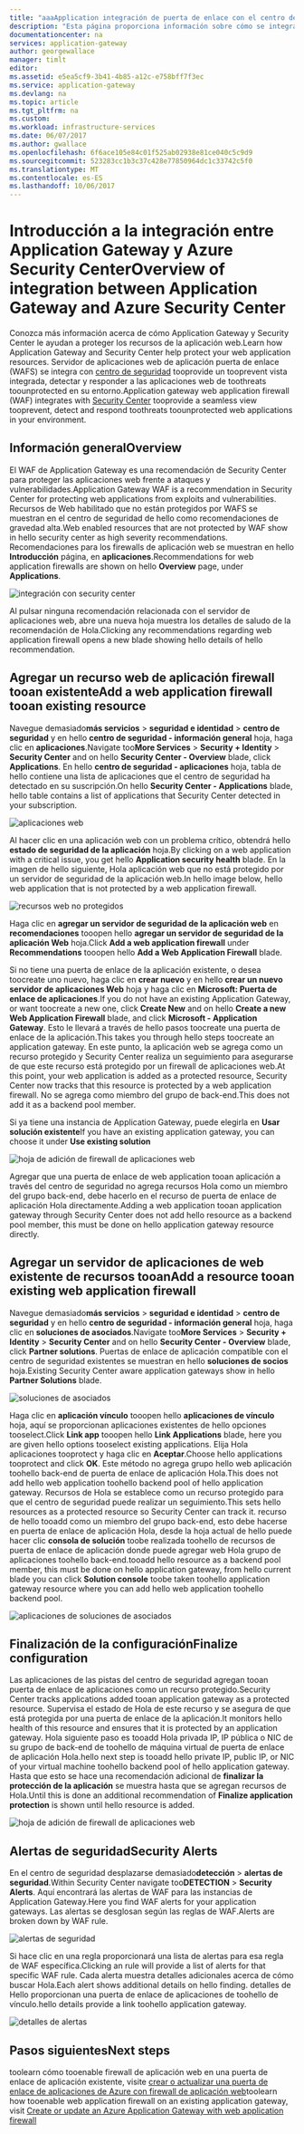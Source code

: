 ```yaml
---
title: "aaaApplication integración de puerta de enlace con el centro de seguridad de Azure | Documentos de Microsoft"
description: "Esta página proporciona información sobre cómo se integra Application Gateway en Azure Security Center."
documentationcenter: na
services: application-gateway
author: georgewallace
manager: timlt
editor: 
ms.assetid: e5ea5cf9-3b41-4b85-a12c-e758bff7f3ec
ms.service: application-gateway
ms.devlang: na
ms.topic: article
ms.tgt_pltfrm: na
ms.custom: 
ms.workload: infrastructure-services
ms.date: 06/07/2017
ms.author: gwallace
ms.openlocfilehash: 6f6ace105e84c01f525ab02938e81ce040c5c9d9
ms.sourcegitcommit: 523283cc1b3c37c428e77850964dc1c33742c5f0
ms.translationtype: MT
ms.contentlocale: es-ES
ms.lasthandoff: 10/06/2017
---
```

# <a name="overview-of-integration-between-application-gateway-and-azure-security-center"></a><span data-ttu-id="73f4a-103">Introducción a la integración entre Application Gateway y Azure Security Center</span><span class="sxs-lookup"><span data-stu-id="73f4a-103">Overview of integration between Application Gateway and Azure Security Center</span></span>

<span data-ttu-id="73f4a-104">Conozca más información acerca de cómo Application Gateway y Security Center le ayudan a proteger los recursos de la aplicación web.</span><span class="sxs-lookup"><span data-stu-id="73f4a-104">Learn how Application Gateway and Security Center help protect your web application resources.</span></span> <span data-ttu-id="73f4a-105">Servidor de aplicaciones web de aplicación puerta de enlace (WAFS) se integra con [centro de seguridad](../security-center/security-center-intro.md) tooprovide un tooprevent vista integrada, detectar y responder a las aplicaciones web de toothreats toounprotected en su entorno.</span><span class="sxs-lookup"><span data-stu-id="73f4a-105">Application gateway web application firewall (WAF) integrates with [Security Center](../security-center/security-center-intro.md) tooprovide a seamless view tooprevent, detect and respond toothreats toounprotected web applications in your environment.</span></span>

## <a name="overview"></a><span data-ttu-id="73f4a-106">Información general</span><span class="sxs-lookup"><span data-stu-id="73f4a-106">Overview</span></span>

<span data-ttu-id="73f4a-107">El WAF de Application Gateway es una recomendación de Security Center para proteger las aplicaciones web frente a ataques y vulnerabilidades.</span><span class="sxs-lookup"><span data-stu-id="73f4a-107">Application Gateway WAF is a recommendation in Security Center for protecting web applications from exploits and vulnerabilities.</span></span> <span data-ttu-id="73f4a-108">Recursos de Web habilitado que no están protegidos por WAFS se muestran en el centro de seguridad de hello como recomendaciones de gravedad alta.</span><span class="sxs-lookup"><span data-stu-id="73f4a-108">Web enabled resources that are not protected by WAF show in hello security center as high severity recommendations.</span></span> <span data-ttu-id="73f4a-109">Recomendaciones para los firewalls de aplicación web se muestran en hello **Introducción** página, en **aplicaciones**.</span><span class="sxs-lookup"><span data-stu-id="73f4a-109">Recommendations for web application firewalls are shown on hello **Overview** page, under **Applications**.</span></span>

![integración con security center][1]

<span data-ttu-id="73f4a-111">Al pulsar ninguna recomendación relacionada con el servidor de aplicaciones web, abre una nueva hoja muestra los detalles de saludo de la recomendación de Hola.</span><span class="sxs-lookup"><span data-stu-id="73f4a-111">Clicking any recommendations regarding web application firewall opens a new blade showing hello details of hello recommendation.</span></span>

## <a name="add-a-web-application-firewall-tooan-existing-resource"></a><span data-ttu-id="73f4a-112">Agregar un recurso web de aplicación firewall tooan existente</span><span class="sxs-lookup"><span data-stu-id="73f4a-112">Add a web application firewall tooan existing resource</span></span>

<span data-ttu-id="73f4a-113">Navegue demasiado**más servicios** > **seguridad e identidad** > **centro de seguridad** y en hello **centro de seguridad - información general**  hoja, haga clic en **aplicaciones**.</span><span class="sxs-lookup"><span data-stu-id="73f4a-113">Navigate too**More Services** > **Security + Identity** > **Security Center** and on hello **Security Center - Overview** blade, click **Applications**.</span></span> <span data-ttu-id="73f4a-114">En hello **centro de seguridad - aplicaciones** hoja, tabla de hello contiene una lista de aplicaciones que el centro de seguridad ha detectado en su suscripción.</span><span class="sxs-lookup"><span data-stu-id="73f4a-114">On hello **Security Center - Applications** blade, hello table contains a list of applications that Security Center detected in your subscription.</span></span>

![aplicaciones web][3]

<span data-ttu-id="73f4a-116">Al hacer clic en una aplicación web con un problema crítico, obtendrá hello **estado de seguridad de la aplicación** hoja.</span><span class="sxs-lookup"><span data-stu-id="73f4a-116">By clicking on a web application with a critical issue, you get hello **Application security health** blade.</span></span> <span data-ttu-id="73f4a-117">En la imagen de hello siguiente, Hola aplicación web que no está protegido por un servidor de seguridad de la aplicación web.</span><span class="sxs-lookup"><span data-stu-id="73f4a-117">In hello image below, hello web application that is not protected by a web application firewall.</span></span> 

![recursos web no protegidos][2]

<span data-ttu-id="73f4a-119">Haga clic en **agregar un servidor de seguridad de la aplicación web** en **recomendaciones** tooopen hello **agregar un servidor de seguridad de la aplicación Web** hoja.</span><span class="sxs-lookup"><span data-stu-id="73f4a-119">Click **Add a web application firewall** under **Recommendations** tooopen hello **Add a Web Application Firewall** blade.</span></span>

<span data-ttu-id="73f4a-120">Si no tiene una puerta de enlace de la aplicación existente, o desea toocreate uno nuevo, haga clic en **crear nuevo** y en hello **crear un nuevo servidor de aplicaciones Web** hoja y haga clic en **Microsoft: Puerta de enlace de aplicaciones**.</span><span class="sxs-lookup"><span data-stu-id="73f4a-120">If you do not have an existing Application Gateway, or want toocreate a new one, click **Create New** and on hello **Create a new Web Application Firewall** blade, and click **Microsoft - Application Gateway**.</span></span> <span data-ttu-id="73f4a-121">Esto le llevará a través de hello pasos toocreate una puerta de enlace de la aplicación.</span><span class="sxs-lookup"><span data-stu-id="73f4a-121">This takes you through hello steps toocreate an application gateway.</span></span> <span data-ttu-id="73f4a-122">En este punto, la aplicación web se agrega como un recurso protegido y Security Center realiza un seguimiento para asegurarse de que este recurso está protegido por un firewall de aplicaciones web.</span><span class="sxs-lookup"><span data-stu-id="73f4a-122">At this point, your web application is added as a protected resource, Security Center now tracks that this resource is protected by a web application firewall.</span></span> <span data-ttu-id="73f4a-123">No se agrega como miembro del grupo de back-end.</span><span class="sxs-lookup"><span data-stu-id="73f4a-123">This does not add it as a backend pool member.</span></span>

<span data-ttu-id="73f4a-124">Si ya tiene una instancia de Application Gateway, puede elegirla en **Usar solución existente**</span><span class="sxs-lookup"><span data-stu-id="73f4a-124">If you have an existing application gateway, you can choose it under **Use existing solution**</span></span>

![hoja de adición de firewall de aplicaciones web][4]

<span data-ttu-id="73f4a-126">Agregar que una puerta de enlace de web application tooan aplicación a través del centro de seguridad no agrega recursos Hola como un miembro del grupo back-end, debe hacerlo en el recurso de puerta de enlace de aplicación Hola directamente.</span><span class="sxs-lookup"><span data-stu-id="73f4a-126">Adding a web application tooan application gateway through Security Center does not add hello resource as a backend pool member, this must be done on hello application gateway resource directly.</span></span>

## <a name="add-a-resource-tooan-existing-web-application-firewall"></a><span data-ttu-id="73f4a-127">Agregar un servidor de aplicaciones de web existente de recursos tooan</span><span class="sxs-lookup"><span data-stu-id="73f4a-127">Add a resource tooan existing web application firewall</span></span>

<span data-ttu-id="73f4a-128">Navegue demasiado**más servicios** > **seguridad e identidad** > **centro de seguridad** y en hello **centro de seguridad - información general**  hoja, haga clic en **soluciones de asociados**.</span><span class="sxs-lookup"><span data-stu-id="73f4a-128">Navigate too**More Services** > **Security + Identity** > **Security Center** and on hello **Security Center - Overview** blade, click **Partner solutions**.</span></span> <span data-ttu-id="73f4a-129">Puertas de enlace de aplicación compatible con el centro de seguridad existentes se muestran en hello **soluciones de socios** hoja.</span><span class="sxs-lookup"><span data-stu-id="73f4a-129">Existing Security Center aware application gateways show in hello **Partner Solutions** blade.</span></span>

![soluciones de asociados][7]

<span data-ttu-id="73f4a-131">Haga clic en **aplicación vínculo** tooopen hello **aplicaciones de vínculo** hoja, aquí se proporcionan aplicaciones existentes de hello opciones tooselect.</span><span class="sxs-lookup"><span data-stu-id="73f4a-131">Click **Link app** tooopen hello **Link Applications** blade, here you are given hello options tooselect existing applications.</span></span> <span data-ttu-id="73f4a-132">Elija Hola aplicaciones tooprotect y haga clic en **Aceptar**.</span><span class="sxs-lookup"><span data-stu-id="73f4a-132">Choose hello applications tooprotect and click **OK**.</span></span> <span data-ttu-id="73f4a-133">Este método no agrega grupo hello web aplicación toohello back-end de puerta de enlace de aplicación Hola.</span><span class="sxs-lookup"><span data-stu-id="73f4a-133">This does not add hello web application toohello backend pool of hello application gateway.</span></span> <span data-ttu-id="73f4a-134">Recursos de Hola se establece como un recurso protegido para que el centro de seguridad puede realizar un seguimiento.</span><span class="sxs-lookup"><span data-stu-id="73f4a-134">This sets hello resources as a protected resource so Security Center can track it.</span></span> <span data-ttu-id="73f4a-135">recurso de hello tooadd como un miembro del grupo back-end, esto debe hacerse en puerta de enlace de aplicación Hola, desde la hoja actual de hello puede hacer clic **consola de solución** toobe realizada toohello de recursos de puerta de enlace de aplicación donde puede agregar web Hola grupo de aplicaciones toohello back-end.</span><span class="sxs-lookup"><span data-stu-id="73f4a-135">tooadd hello resource as a backend pool member, this must be done on hello application gateway, from hello current blade you can click **Solution console** toobe taken toohello application gateway resource where you can add hello web application toohello backend pool.</span></span>

![aplicaciones de soluciones de asociados][6]

## <a name="finalize-configuration"></a><span data-ttu-id="73f4a-137">Finalización de la configuración</span><span class="sxs-lookup"><span data-stu-id="73f4a-137">Finalize configuration</span></span>

<span data-ttu-id="73f4a-138">Las aplicaciones de las pistas del centro de seguridad agregan tooan puerta de enlace de aplicaciones como un recurso protegido.</span><span class="sxs-lookup"><span data-stu-id="73f4a-138">Security Center tracks applications added tooan application gateway as a protected resource.</span></span>  <span data-ttu-id="73f4a-139">Supervisa el estado de Hola de este recurso y se asegura de que está protegida por una puerta de enlace de la aplicación.</span><span class="sxs-lookup"><span data-stu-id="73f4a-139">It monitors hello health of this resource and ensures that it is protected by an application gateway.</span></span> <span data-ttu-id="73f4a-140">Hola siguiente paso es tooadd Hola privada IP, IP pública o NIC de su grupo de back-end de toohello de máquina virtual de puerta de enlace de aplicación Hola.</span><span class="sxs-lookup"><span data-stu-id="73f4a-140">hello next step is tooadd hello private IP, public IP, or NIC of your virtual machine toohello backend pool of hello application gateway.</span></span> <span data-ttu-id="73f4a-141">Hasta que esto se hace una recomendación adicional de **finalizar la protección de la aplicación** se muestra hasta que se agregan recursos de Hola.</span><span class="sxs-lookup"><span data-stu-id="73f4a-141">Until this is done an additional recommendation of **Finalize application protection** is shown until hello resource is added.</span></span>

![hoja de adición de firewall de aplicaciones web][5]

## <a name="security-alerts"></a><span data-ttu-id="73f4a-143">Alertas de seguridad</span><span class="sxs-lookup"><span data-stu-id="73f4a-143">Security Alerts</span></span>

<span data-ttu-id="73f4a-144">En el centro de seguridad desplazarse demasiado**detección** > **alertas de seguridad**.</span><span class="sxs-lookup"><span data-stu-id="73f4a-144">Within Security Center navigate too**DETECTION** > **Security Alerts**.</span></span>  <span data-ttu-id="73f4a-145">Aquí encontrará las alertas de WAF para las instancias de Application Gateway.</span><span class="sxs-lookup"><span data-stu-id="73f4a-145">Here you find WAF alerts for your application gateways.</span></span> <span data-ttu-id="73f4a-146">Las alertas se desglosan según las reglas de WAF.</span><span class="sxs-lookup"><span data-stu-id="73f4a-146">Alerts are broken down by WAF rule.</span></span>

![alertas de seguridad][8]

<span data-ttu-id="73f4a-148">Si hace clic en una regla proporcionará una lista de alertas para esa regla de WAF específica.</span><span class="sxs-lookup"><span data-stu-id="73f4a-148">Clicking an rule will provide a list of alerts for that specific WAF rule.</span></span> <span data-ttu-id="73f4a-149">Cada alerta muestra detalles adicionales acerca de cómo buscar Hola.</span><span class="sxs-lookup"><span data-stu-id="73f4a-149">Each alert shows additional details on hello finding.</span></span> <span data-ttu-id="73f4a-150">detalles de Hello proporcionan una puerta de enlace de aplicaciones de toohello de vínculo.</span><span class="sxs-lookup"><span data-stu-id="73f4a-150">hello details provide a link toohello application gateway.</span></span>
 
![detalles de alertas][9]

## <a name="next-steps"></a><span data-ttu-id="73f4a-152">Pasos siguientes</span><span class="sxs-lookup"><span data-stu-id="73f4a-152">Next steps</span></span>

<span data-ttu-id="73f4a-153">toolearn cómo tooenable firewall de aplicación web en una puerta de enlace de aplicación existente, visite [crear o actualizar una puerta de enlace de aplicaciones de Azure con firewall de aplicación web](application-gateway-web-application-firewall-portal.md#add-web-application-firewall-to-an-existing-application-gateway)</span><span class="sxs-lookup"><span data-stu-id="73f4a-153">toolearn how tooenable web application firewall on an existing application gateway, visit [Create or update an Azure Application Gateway with web application firewall](application-gateway-web-application-firewall-portal.md#add-web-application-firewall-to-an-existing-application-gateway)</span></span>

[1]: ./media/application-gateway-integration-security-center/figure1.png
[2]: ./media/application-gateway-integration-security-center/figure2.png
[3]: ./media/application-gateway-integration-security-center/figure3.png
[4]: ./media/application-gateway-integration-security-center/figure4.png
[5]: ./media/application-gateway-integration-security-center/figure5.png
[6]: ./media/application-gateway-integration-security-center/figure6.png
[7]: ./media/application-gateway-integration-security-center/figure7.png
[8]: ./media/application-gateway-integration-security-center/securitycenter.png
[9]: ./media/application-gateway-integration-security-center/figure9.png